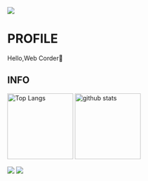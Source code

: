 ![](https://komarev.com/ghpvc/?username=maru-koyo&color=ff69b4&label=PROFILE+VIEWS)

# PROFILE

Hello,Web Corder👐

## INFO

<p align="left"> 
  <img alt="Top Langs" height="150px" src="https://github-readme-stats.vercel.app/api/top-langs/?username=maru-koyo&layout=compact&show_icons=true" />
  <img alt="github stats" height="150px" src="https://github-readme-stats.vercel.app/api?username=maru-koyo" />
</p>

![](https://github-profile-summary-cards.vercel.app/api/cards/profile-details?username=maru-koyo&theme=dracula)
![](https://skillicons.dev/icons?i=html,css,scss,js,ts,threejs,react,nextjs,astro,php,laravel,github,vscode)
